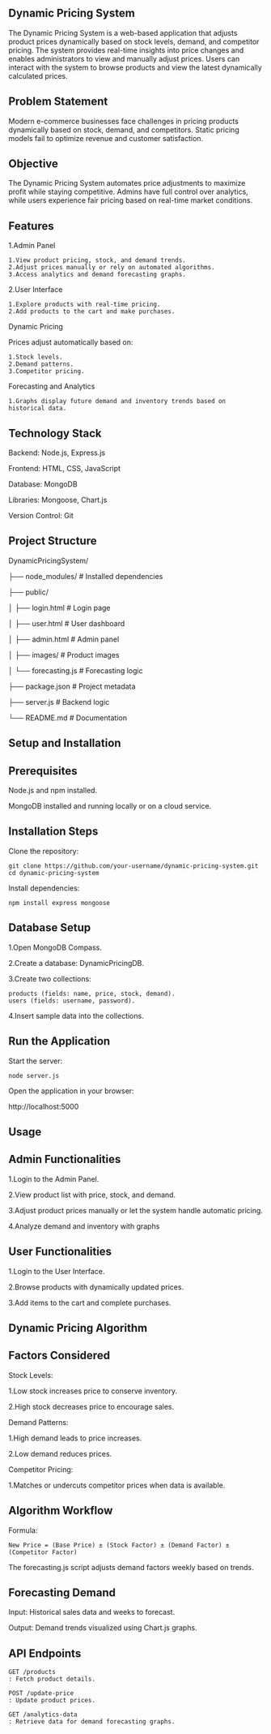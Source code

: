 
## Dynamic Pricing System

The Dynamic Pricing System is a web-based application that adjusts product prices dynamically based on stock levels, demand, and competitor pricing. The system provides real-time insights into price changes and enables administrators to view and manually adjust prices. Users can interact with the system to browse products and view the latest dynamically calculated prices.
## Problem Statement
Modern e-commerce businesses face challenges in pricing products dynamically based on stock, demand, and competitors. Static pricing models fail to optimize revenue and customer satisfaction.


## Objective
The Dynamic Pricing System automates price adjustments to maximize profit while staying competitive. Admins have full control over analytics, while users experience fair pricing based on real-time market conditions.
## Features
1.Admin Panel

    1.View product pricing, stock, and demand trends.
    2.Adjust prices manually or rely on automated algorithms.
    3.Access analytics and demand forecasting graphs.

2.User Interface
    
    1.Explore products with real-time pricing.
    2.Add products to the cart and make purchases.

Dynamic Pricing

Prices adjust automatically based on:
    
    1.Stock levels.
    2.Demand patterns.
    3.Competitor pricing.

Forecasting and Analytics

    1.Graphs display future demand and inventory trends based on historical data.
## Technology Stack
Backend: Node.js, Express.js

Frontend: HTML, CSS, JavaScript

Database: MongoDB

Libraries: Mongoose, Chart.js

Version Control: Git
## Project Structure
DynamicPricingSystem/

├── node_modules/          # Installed dependencies

├── public/

│   ├── login.html         # Login page

│   ├── user.html          # User dashboard

│   ├── admin.html         # Admin panel

│   ├── images/            # Product images

│   └── forecasting.js     # Forecasting logic

├── package.json           # Project metadata

├── server.js              # Backend logic

└── README.md              # Documentation

## Setup and Installation
## Prerequisites
Node.js and npm installed.

MongoDB installed and running locally or on a cloud service.
## Installation Steps
Clone the repository:

    git clone https://github.com/your-username/dynamic-pricing-system.git
    cd dynamic-pricing-system

Install dependencies:

    npm install express mongoose
## Database Setup
1.Open MongoDB Compass.

2.Create a database: DynamicPricingDB.

3.Create two collections:
 
    products (fields: name, price, stock, demand).   
    users (fields: username, password).

4.Insert sample data into the collections.
## Run the Application
Start the server:

    node server.js

Open the application in your browser:

http://localhost:5000
## Usage
## Admin Functionalities
1.Login to the Admin Panel.

2.View product list with price, stock, and demand.

3.Adjust product prices manually or let the system handle automatic pricing.

4.Analyze demand and inventory with graphs
## User Functionalities

1.Login to the User Interface.

2.Browse products with dynamically updated prices.

3.Add items to the cart and complete purchases.
## Dynamic Pricing Algorithm
## Factors Considered
Stock Levels:

  1.Low stock increases price to conserve inventory.

  2.High stock decreases price to encourage sales.

Demand Patterns:

   1.High demand leads to price increases.

   2.Low demand reduces prices.

Competitor Pricing:

   1.Matches or undercuts competitor prices when data is available.
## Algorithm Workflow

Formula:

    New Price = (Base Price) ± (Stock Factor) ± (Demand Factor) ± (Competitor Factor)

The forecasting.js script adjusts demand factors weekly based on trends.
## Forecasting Demand

Input: Historical sales data and weeks to forecast.

Output: Demand trends visualized using Chart.js graphs.
## API Endpoints

    GET /products
    : Fetch product details.

    POST /update-price
    : Update product prices.
    
    GET /analytics-data
    : Retrieve data for demand forecasting graphs.